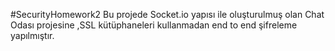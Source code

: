 #SecurityHomework2
Bu projede Socket.io yapısı ile oluşturulmuş olan Chat Odası projesine ,SSL kütüphaneleri kullanmadan end to end şifreleme yapılmıştır.
